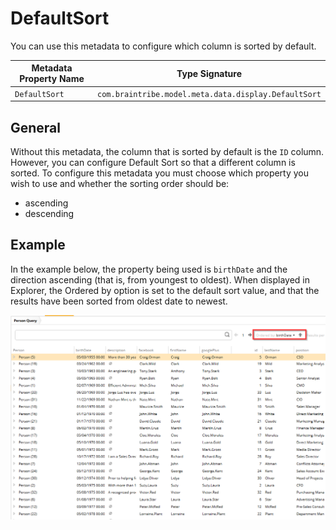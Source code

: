 # DefaultSort

You can use this metadata to configure which column is sorted by default.

Metadata Property Name  | Type Signature  
------- | -----------
`DefaultSort` | `com.braintribe.model.meta.data.display.DefaultSort`

## General

Without this metadata, the column that is sorted by default is the `ID` column. However, you can configure Default Sort so that a different column is sorted. To configure this metadata you must choose which property you wish to use and whether the sorting order should be:

* ascending
* descending

## Example

In the example below, the property being used is `birthDate` and the direction ascending (that is, from youngest to oldest). When displayed in Explorer, the Ordered by option is set to the default sort value, and that the results have been sorted from oldest date to newest.

![](../images/DefaultSortExample02.png)
